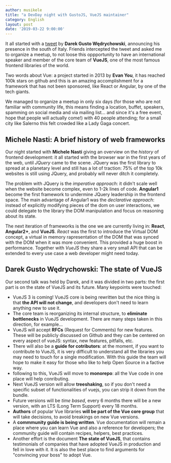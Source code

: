 ```yaml
---
author: musikele
title: "a DevDay night with GustoJS, VueJS maintainer"
category: English
layout: post
date: '2019-03-22 9:00:00'
---
```


It all started with a <a href="https://twitter.com/gustojs/status/1104453435913633792">tweet</a> by **Darek Gusto Wędrychowski**, announcing his presence in the south of Italy. Friends intercepted the tweet and asked me to organize a meetup, to not loose this oppportunity to have an international speaker and member of the core team of **VueJS**, one of the most famous frontend libraries of the world. 

Two words about Vue: a project started in 2013 by **Evan You**, it has reached 100k stars on github and this is an amazing accomplishment for a framework that has not been sponsored, like React or Angular, by one of the tech giants.

We managed to organize a meetup in only six days (for those who are not familiar with community life, this means finding a location, buffet, speakers, spamming on social media and via mailing list... and since it's a free event, hope that people will actually come!) with 40 people attending; for a small city like Salerno this felt crowded like a Lady Gaga concert. 

## Michele Nasti: A brief history of web frameworks

Our night started with **Michele Nasti** giving an overview on the _history_ of frontend development: it all started with the browser war in the first years of the web, until _JQuery_ came to the scene. JQuery was the first library to spread at a planetary level and still has a lot of traction: 75% of the top 10k websites is still using JQuery, and probably will never ditch it completely.

The problem with JQuery is the _imperative approach_: it didn't scale well when the website become complex, even to 1-2k lines of code. **Angular1** become the first framework to undermine JQuery leadership in the frontend space. The main advantage of Angular1 was the _declarative approach_: instead of explicitly modifying pieces of the dom on user interactions, we could delegate to the library the DOM manipulation and focus on reasoning about its state. 

The next iteration of frameworks is the one we are currently living in: **React**, **Angular2+**, and **VueJS**. _React_ was the first to introduce the Virtual DOM concept, a virtual in memory rapresentation of the DOM that was synced with the DOM when it was more convenient. This provided a huge boost in performance. Together with _VueJS_ they share a very small API that can be extended to every use case a web developer might need today. 

## Darek Gusto Wędrychowski: The state of VueJS

Our second talk was held by Darek, and it was divided in two parts: the first part is on the state of VueJS and its future. Many keypoints were touched: 
- VueJS 3 is coming! VueJS core is being rewritten but the nice thing is that **the API will not change**, and developers don't need to learn anything new to use it. 
- The core team is reorganizing its internal structure, to **eliminate bottlenecks** in VueJS development. There are many steps taken in this direction, for example...
- VueJS will accept **RFCs** (Request for Comments) for new features. These will be publicly discussed on Github and they can be centered on every aspect of vueJS: syntax, new features, pitfalls, etc. 
- There will also be a **guide for cotributors**: at the moment, if you want to contribute to VueJS, it is very difficult to understand all the libraries you may need to touch for a single modification. With this guide the team will hope to make it easy for those who like to help Open Source in a factive way. 
- following to this, VueJS will move to **monorepo**: all the Vue code in one place will help conributing.
- Next VueJS version will allow **treeshaking**, so if you don't need a specific subset of functionalities of vuejs, you can strip it down from the bundle.
- Future versions will be _time based_, every 6 months there will be a new version, with an LTS (Long Term Support) every 18 months. 
- **Authors** of popular Vue libraries **will be part of the Vue core group** that will take decisions, to avoid breakings on new Vue versions. 
- A **commmunity guide is being written**. Vue documentation will remain a place where you can learn Vue and also a reference for developers; the community guide will contain recipes, helpers, best practices. 
- Another effort is the document **The state of VueJS**, that contains testimonials of companies that have adopted VueJS in production and fell in love with it. It is also the best place to find arguments for "convincing your boss" to adopt Vue. 

